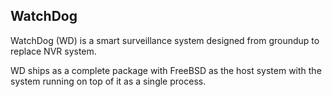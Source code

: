 WatchDog
--------

WatchDog (WD) is a smart surveillance system designed from groundup to replace NVR system.

WD ships as a complete package with FreeBSD as the host system with the system running on top of it as a single process.
